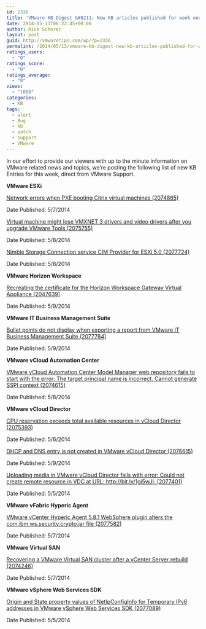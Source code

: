 ```yaml
---
id: 2336
title: 'VMware KB Digest &#8211; New KB articles published for week ending 5/10/14'
date: 2014-05-13T06:22:45+00:00
author: Rick Scherer
layout: post
guid: http://vmwaretips.com/wp/?p=2336
permalink: /2014/05/13/vmware-kb-digest-new-kb-articles-published-for-week-ending-51014/
ratings_users:
  - "0"
ratings_score:
  - "0"
ratings_average:
  - "0"
views:
  - "1088"
categories:
  - KB
tags:
  - alert
  - Bug
  - kb
  - patch
  - support
  - VMware
---
```

In our effort to provide our viewers with up to the minute information on VMware related news and topics, we&#8217;re posting the following list of new KB Entries for this week, direct from VMware Support.

<!--more-->

**VMware ESXi**
  
[Network errors when PXE booting Citrix virtual machines (2074865)](http://bit.ly/RC6bu6)
  
Date Published: 5/7/2014
  
[Virtual machine might lose VMXNET 3 drivers and video drivers after you upgrade VMware Tools (2075755)](http://bit.ly/1gj5tNQ)
  
Date Published: 5/8/2014
  
[Nimble Storage Connection service CIM Provider for ESXi 5.0 (2077724)](http://bit.ly/RC6bu7)
  
Date Published: 5/8/2014

**VMware Horizon Workspace**
  
[Recreating the certificate for the Horizon Workspace Gateway Virtual Appliance (2047639)](http://bit.ly/1gj5tNT)
  
Date Published: 5/9/2014

**VMware IT Business Management Suite**
  
[Bullet points do not display when exporting a report from VMware IT Business Management Suite (2077784)](http://bit.ly/RC6dSu)
  
Date Published: 5/9/2014

**VMware vCloud Automation Center**
  
[VMware vCloud Automation Center Model Manager web repository fails to start with the error: The target principal name is incorrect. Cannot generate SSPI context (2074615)](http://bit.ly/RC6bKk)
  
Date Published: 5/8/2014

**VMware vCloud Director**
  
[CPU reservation exceeds total available resources in vCloud Director (2075393)](http://bit.ly/RC6bKl)
  
Date Published: 5/6/2014
  
[DHCP and DNS entry is not created in VMware vCloud Director (2076615)](http://bit.ly/1gj5wJC)
  
Date Published: 5/9/2014
  
[Uploading media in VMware vCloud Director fails with error: Could not create remote resource in VDC at URL: http://bit.ly/1gj5wJI; (2077401)](http://bit.ly/RC6dSw)
  
Date Published: 5/5/2014

**VMware vFabric Hyperic Agent**
  
[VMware vCenter Hyperic Agent 5.8.1 WebSphere plugin alters the com.ibm.ws.security.crypto.jar file (2077582)](http://bit.ly/1gj5tNZ)
  
Date Published: 5/7/2014

**VMware Virtual SAN**
  
[Recovering a VMware Virtual SAN cluster after a vCenter Server rebuild (2074246)](http://bit.ly/1gj5wJL)
  
Date Published: 5/7/2014

**VMware vSphere Web Services SDK**
  
[Origin and State property values of NetIpConfigInfo for Temporary IPv6 addresses in VMware vSphere Web Services SDK (2077089)](http://bit.ly/1gj5tO4)
  
Date Published: 5/5/2014
